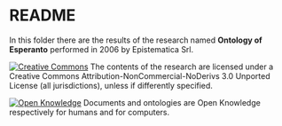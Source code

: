 README
======

In this folder there are the results of the research named **Ontology of
Esperanto** performed in 2006 by Epistematica Srl.

[![Creative
Commons](http://i.creativecommons.org/l/by-nc-nd/3.0/80x15.png)](http://creativecommons.org/licenses/by-nc-nd/3.0/)
The contents of the research are licensed under a Creative Commons
Attribution-NonCommercial-NoDerivs 3.0 Unported License (all
jurisdictions), unless if differently specified.

[![Open
Knowledge](http://assets.okfn.org/images/ok_buttons/ok_80x15_red_green.png)](http://opendefinition.org/od/2.1/en/)
Documents and ontologies are Open Knowledge respectively for humans and
for computers.
